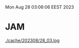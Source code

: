 Mon Aug 28 03:06:06 EEST 2023
# JAM
<a href='./cache/202308/28_03.log'>./cache/202308/28_03.log</a>
